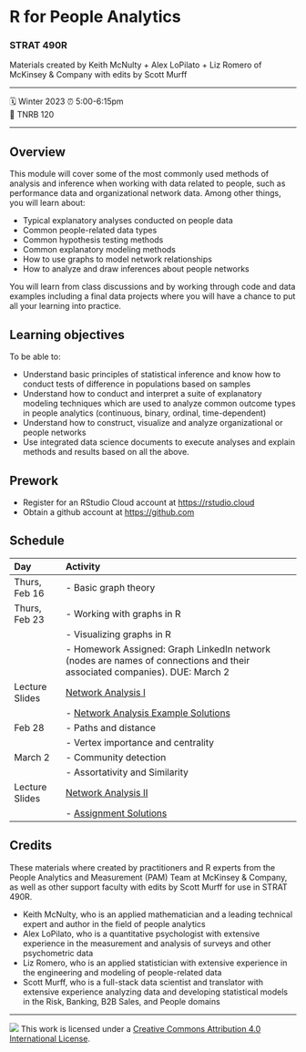 R for People Analytics
================

### STRAT 490R

Materials created by Keith McNulty + Alex LoPilato + Liz Romero of McKinsey & Company with edits by Scott Murff

-----

:spiral_calendar: Winter 2023
:alarm_clock:     5:00-6:15pm  
:hotel:           TNRB 120  

-----

## Overview

This module will cover some of the most commonly used methods of analysis and inference when working with data related to people, such as performance data and organizational network data. Among other things, you will learn about:
* Typical explanatory analyses conducted on people data
* Common people-related data types 
* Common hypothesis testing methods
* Common explanatory modeling methods
* How to use graphs to model network relationships 
* How to analyze and draw inferences about people networks

You will learn from class discussions and by working through code and data examples including a final data projects where you will have a chance to put all your learning into practice.

## Learning objectives

To be able to:
* Understand basic principles of statistical inference and know how to conduct tests of difference in populations based on samples
* Understand how to conduct and interpret a suite of explanatory modeling techniques which are used to analyze common outcome types in people analytics (continuous, binary, ordinal, time-dependent)
* Understand how to construct, visualize and analyze organizational or people networks 
* Use integrated data science documents to execute analyses and explain methods and results based on all the above.

## Prework

* Register for an RStudio Cloud account at https://rstudio.cloud
* Obtain a github account at https://github.com


## Schedule

| Day          | Activity         | 
| :------------ | :--------------- | 
| Thurs, Feb 16 | - Basic graph theory | 
| Thurs, Feb 23 | - Working with graphs in R  | 
|               | - Visualizing graphs in R |        
|               | - Homework Assigned: Graph LinkedIn network (nodes are names of connections and their associated companies). DUE: March 2
|Lecture Slides | [Network Analysis I](https://rstudio-conf-2022.github.io/people-analytics-rstats/materials/talks/5-working_with_and_visualizing_graphs.html#1)       |
|               | - [Network Analysis Example Solutions](https://rstudio-conf-2022.github.io/people-analytics-rstats/materials/module-exercises/05-Creating_and_visualizing_graphs---SOLUTIONS.html) | 
| Feb 28        | - Paths and distance  | 
|             | - Vertex importance and centrality | 
| March 2       | - Community detection  | 
|               | - Assortativity and Similarity | 
| Lecture Slides| [Network Analysis II](https://rstudio-conf-2022.github.io/people-analytics-rstats/materials/talks/6-graph_metrics.html)   
|               | - [Assignment Solutions](https://rstudio-conf-2022.github.io/people-analytics-rstats/materials/module-exercises/06-Graph_metrics---SOLUTIONS.html) 

## Credits

These materials where created by practitioners and R experts from the People Analytics and Measurement (PAM) Team at McKinsey & Company, as well as other support faculty with edits by Scott Murff for use in STRAT 490R.

- Keith McNulty, who is an applied mathematician and a leading technical expert and author in the field of people analytics  
- Alex LoPilato, who is a quantitative psychologist with extensive experience in the measurement and analysis of surveys and other psychometric data
- Liz Romero, who is an applied statistician with extensive experience in the engineering and modeling of people-related data
- Scott Murff, who is a full-stack data scientist and translator with extensive experience analyzing data and developing statistical models in the Risk, Banking, B2B Sales, and People domains

-----

![](https://i.creativecommons.org/l/by/4.0/88x31.png) This work is
licensed under a [Creative Commons Attribution 4.0 International
License](https://creativecommons.org/licenses/by/4.0/).
